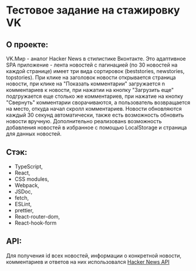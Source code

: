 # Тестовое задание на стажировку VK

## О проекте:
VK.Мир - аналог Hacker News в стилистике Вконтакте. Это адаптивное SPA приложение - лента новостей с пагинацией (по 30 новостей на каждой странице) имеет три вида сортировок (beststories, newstories, topstories). При клике на заголовок новости открывается страница новости, при клике на "Показать комментарии" загружается n комментариев к новости, при нажатии на кнопку "Загрузить еще" подгружается еще столько же комментариев, при нажатие на кнопку "Свернуть" комментарии сворачиваются, а пользователь возвращается на место, откуда начал скролл комментариев. Новости обновляются каждый 30 секунд автоматически, также есть возможность обновить новости вручную. Дополнительно реализованs возможность добавления новостей в избранное с помощью LocalStorage и страница для данных новостей. 

## Стэк:
- TypeScript,
- React,
- CSS modules,
- Webpack,
- JSDoc,
- fetch,
- ESLint,
- prettier,
- React-router-dom,
- React-hook-form

## API:
Для получения id всех новостей, информации о конкретной новости, комментариев и ответов на них использовался [Hacker News API](https://github.com/HackerNews/API)